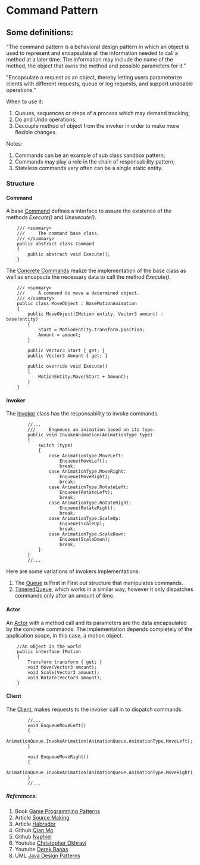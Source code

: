 
# Command Pattern

## Some definitions:

"The command pattern is a behavioral design pattern in which an object is used to represent and encapsulate all the information needed to call a method at a later time. The information may include the name of the method, the object that owns the method and possible parameters for it."

"Encapsulate a request as an object, thereby letting users parameterize clients with different requests, queue or log requests, and support undoable operations." 

When to use it: 
1. Queues, sequences or steps of a process which may demand tracking;
2. Do and Undo operations;
3. Decouple method of object from the invoker in order to make more flexible changes.

Notes:
1. Commands can be an example of sub class sandbox pattern;
2. Commands may play a role in the chain of responsability pattern;
3. Stateless commands very often can be a single static entity.

### Structure

#### Command

A base [Command](https://github.com/ycarowr/DesignPatterns/blob/master/Assets/Behavior/Command/Structure/Command.cs) defines a interface to assure the existence of the methods _Execute()_ and _Unexecute()_. 

```
    /// <summary>
    ///     The command base class.
    /// </summary>
    public abstract class Command
    {
        public abstract void Execute();
    }
```

The [Concrete Commands](https://github.com/ycarowr/DesignPatterns/tree/master/Assets/Behavior/Command/Examples/AnimationQueue/Scripts/Commands) realize the implementation of the base class as well as encapsute the necessary data to call the method _Execute()_.

```
    /// <summary>
    ///     A command to move a determined object.
    /// </summary>
    public class MoveObject : BaseMotionAnimation
    {
        public MoveObject(IMotion entity, Vector3 amount) : base(entity)
        {
            Start = MotionEntity.transform.position;
            Amount = amount;
        }

        public Vector3 Start { get; }
        public Vector3 Amount { get; }

        public override void Execute()
        {
            MotionEntity.Move(Start + Amount);
        }
    }
```

#### Invoker
The [Invoker](https://github.com/ycarowr/DesignPatterns/blob/master/Assets/Behavior/Command/Examples/AnimationQueue/Scripts/Invoker/AnimationQueue.cs) class has the responsability to invoke commands.

```
        //...
        ///     Enqueues an animation based on its type.
        public void InvokeAnimation(AnimationType type)
        {
            switch (type)
            {
                case AnimationType.MoveLeft:
                    Enqueue(MoveLeft);
                    break;
                case AnimationType.MoveRight:
                    Enqueue(MoveRight);
                    break;
                case AnimationType.RotateLeft:
                    Enqueue(RotateLeft);
                    break;
                case AnimationType.RotateRight:
                    Enqueue(RotateRight);
                    break;
                case AnimationType.ScaleUp:
                    Enqueue(ScaleUp);
                    break;
                case AnimationType.ScaleDown:
                    Enqueue(ScaleDown);
                    break;
            }
        }
        //...
```

Here are some variations of invokers implementations:
1. The [Queue](https://github.com/ycarowr/DesignPatterns/blob/master/Assets/Behavior/Command/Structure/Tools/CommandQueue.cs) is First in First out structure that manipulates commands. 
2. [TimeredQueue](https://github.com/ycarowr/DesignPatterns/blob/master/Assets/Behavior/Command/Structure/Tools/TimeredCommandQueue.cs), which works in a similar way, however it only dispatches commands only after an amount of time.

#### Actor 
An [Actor](https://github.com/ycarowr/DesignPatterns/blob/master/Assets/Behavior/Command/Examples/AnimationQueue/Scripts/Actor/MotionEntity.cs)  with a method call and its parameters are the data encapsulated by the concrete commands. 
The implementation depends completely of the application scope, in this case, a motion object.

```
    //An object in the world 
    public interface IMotion
    {
        Transform transform { get; }
        void Move(Vector3 amount);
        void Scale(Vector3 amount);
        void Rotate(Vector3 amount);
    }
```

#### Client
The [Client](https://github.com/ycarowr/DesignPatterns/blob/master/Assets/Behavior/Command/Examples/AnimationQueue/Scripts/Client/AnimationClient.cs), makes requests to the invoker call in to dispatch commands.    

```
        //...
        void EnqueueMoveLeft()
        {
            AnimationQueue.InvokeAnimation(AnimationQueue.AnimationType.MoveLeft);
        }

        void EnqueueMoveRight()
        {
            AnimationQueue.InvokeAnimation(AnimationQueue.AnimationType.MoveRight);
        }
        //...
```

##### References: 
1. Book [Game Programming Patterns](https://gameprogrammingpatterns.com/command.html)
2. Article [Source Making](https://sourcemaking.com/design_patterns/command)
3. Article [Habrador](https://www.habrador.com/tutorials/programming-patterns/1-command-pattern/)
4. Github [Qian Mo](https://github.com/QianMo/Unity-Design-Pattern/tree/master/Assets/Behavioral%20Patterns/Command%20Pattern)
5. Github [Naphier](https://github.com/Naphier/unity-design-patterns/tree/master/Assets/command%20pattern)
6. Youtube [Christopher Okhravi](https://www.youtube.com/watch?v=9qA5kw8dcSU&list=PLDyBXGLPIsoNB6Hq0Y1fdT5146kTfxem4&index=26&t=830s)
7. Youtube [Derek Banas](https://www.youtube.com/watch?v=7Pj5kAhVBlg&list=PLF206E906175C7E07&index=12)
8. UML [Java Design Patterns](https://java-design-patterns.com/patterns/command/)

